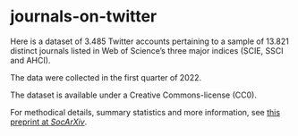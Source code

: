 # journals-on-twitter

Here is a dataset of 3.485 Twitter accounts pertaining to a sample of 13.821 distinct journals listed in Web of Science’s three major indices (SCIE, SSCI and AHCI).

The data were collected in the first quarter of 2022.

The dataset is available under a Creative Commons-license (CC0).

For methodical details, summary statistics and more information, see [this preprint at *SocArXiv*](https://doi.org/10.31235/osf.io/tzr7v).

